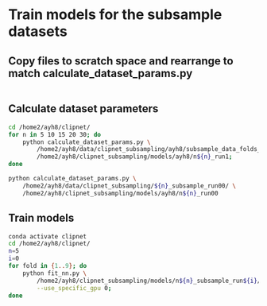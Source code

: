 # Train models for the subsample datasets

## Copy files to scratch space and rearrange to match calculate_dataset_params.py

```bash
```

## Calculate dataset parameters

```bash
cd /home2/ayh8/clipnet/
for n in 5 10 15 20 30; do
    python calculate_dataset_params.py \
        /home2/ayh8/data/clipnet_subsampling/ayh8/subsample_data_folds_n${n}_run1/ \
        /home2/ayh8/clipnet_subsampling/models/ayh8/n${n}_run1;
done

python calculate_dataset_params.py \
    /home2/ayh8/data/clipnet_subsampling/${n}_subsample_run00/ \
    /home2/ayh8/clipnet_subsampling/models/ayh8/n${n}_run00
```

## Train models

```bash
conda activate clipnet
cd /home2/ayh8/clipnet/
n=5
i=0
for fold in {1..9}; do
    python fit_nn.py \
        /home2/ayh8/clipnet_subsampling/models/n${n}_subsample_run${i}/f${fold} \
        --use_specific_gpu 0;
done
```
